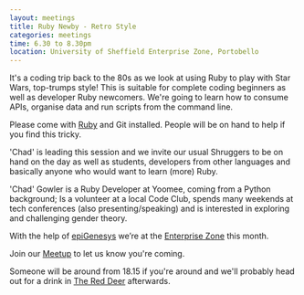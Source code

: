 ```yaml
---
layout: meetings
title: Ruby Newby - Retro Style
categories: meetings
time: 6.30 to 8.30pm
location: University of Sheffield Enterprise Zone, Portobello
---
```


It's a coding trip back to the 80s as we look at using Ruby to play with Star Wars, top-trumps style! This is suitable 
for complete coding beginners as well as developer Ruby newcomers. We're going to learn how to consume APIs, 
organise data and run scripts from the command line.


Please come with [Ruby](https://www.ruby-lang.org/en/documentation/installation/) and Git installed. 
People will be on hand to help if you find this tricky.

'Chad' is leading this session and we invite our usual Shruggers to be on hand on the day as well as students, 
developers from other languages and basically anyone who would want to learn (more) Ruby.

'Chad' Gowler is a Ruby Developer at Yoomee, coming from a Python background; Is a volunteer at a local Code Club, 
spends many weekends at tech conferences (also presenting/speaking) and is interested in exploring and 
challenging gender theory.

With the help of [epiGenesys](http://www.epigenesys.org.uk/) we’re at the [Enterprise Zone](http://enterprise.shef.ac.uk/about-us) 
this month.

Join our [Meetup](http://www.meetup.com/sheffieldrubyists/events/220110525/) to let us know you're coming.

Someone will be around from 18.15 if you're around and we'll probably head out for a drink in [The Red
Deer](http://www.red-deer-sheffield.co.uk/) afterwards.
